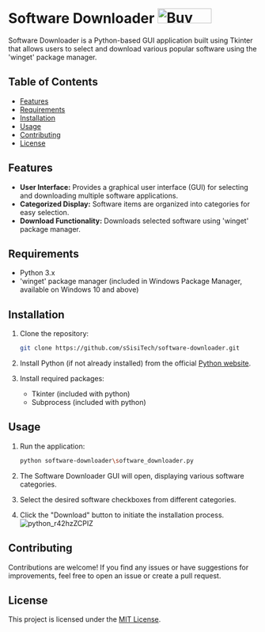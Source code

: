 # Software Downloader <a href="https://www.buymeacoffee.com/sisidev" target="_blank"><img src="https://cdn.buymeacoffee.com/buttons/v2/default-yellow.png" alt="Buy Me A Coffee" style="height: 30px !important;width: 109px !important;" ></a>

Software Downloader is a Python-based GUI application built using Tkinter that allows users to select and download various popular software using the 'winget' package manager.

## Table of Contents

- [Features](#features)
- [Requirements](#requirements)
- [Installation](#installation)
- [Usage](#usage)
- [Contributing](#contributing)
- [License](#license)

## Features

- **User Interface:** Provides a graphical user interface (GUI) for selecting and downloading multiple software applications.
- **Categorized Display:** Software items are organized into categories for easy selection.
- **Download Functionality:** Downloads selected software using 'winget' package manager.

## Requirements

- Python 3.x
- 'winget' package manager (included in Windows Package Manager, available on Windows 10 and above)

## Installation

1. Clone the repository:

   ```bash
   git clone https://github.com/sSisiTech/software-downloader.git

2. Install Python (if not already installed) from the official [Python website](https://www.python.org/).

3. Install required packages:
   - Tkinter (included with python)
   - Subprocess (included with python)

## Usage

1. Run the application:

   ```bash
   python software-downloader\software_downloader.py

2. The Software Downloader GUI will open, displaying various software categories.
3. Select the desired software checkboxes from different categories.
4. Click the "Download" button to initiate the installation process.
![python_r42hzZCPIZ](https://github.com/jeboysisi/software-downloader/assets/127330857/f05187a6-2389-49e6-a394-60ff449c1f4f)


## Contributing

Contributions are welcome! If you find any issues or have suggestions for improvements, feel free to open an issue or create a pull request.

## License

This project is licensed under the [MIT License](https://sisi.mit-license.org/).
